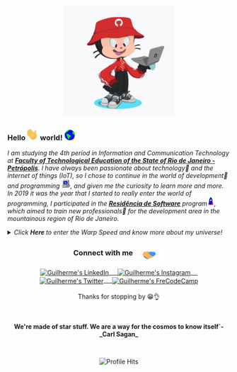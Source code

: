 <!-- ### Hi there 👋
**GuilhermeAdias/GuilhermeAdias** is a ✨ _special_ ✨ repository because its `README.md` (this file) appears on your GitHub profile. -->

<p align="center"><img src="https://github.com/GuilhermeAdias/GuilhermeAdias/blob/master/Assets/img/octocat-main.png" width="250px" style="text-align:center"></p>

### Hello<img src="https://github.com/GuilhermeAdias/GuilhermeAdias/blob/master/Assets/Hi.gif" width="29px">  world!&nbsp;<img src="https://github.com/GuilhermeAdias/GuilhermeAdias/blob/master/Assets/Earth.gif" width="24px"> 
<em>I am studying the 4th period in Information and Communication Technology at <a href="http://www.faeterj-petropolis.edu.br/site/"><b>Faculty of Technological Education of the State of Rio de Janeiro - Petrópolis</b></a>. I have always been passionate about technology💜 and the internet of things (IoT), so I chose to continue in the world of development💚 and programming <img src="https://github.com/GuilhermeAdias/GuilhermeAdias/blob/master/Assets/PC.gif" height="20px"/>, and given me the curiosity to learn more and more. In 2019 it was the year that I started to really enter the world of programming, I participated in the <a href="http://serratec.org/residencia-de-software/"><b>Residência de Software</b></a> program<img src="https://github.com/GuilhermeAdias/GuilhermeAdias/blob/master/Assets/Rocket.gif" height="20px"/>, which aimed to train new professionals🧠 for the development area in the mountainous region of Rio de Janeiro.</em>
 <br/>
 
<details>
  <summary><i> Click <b> Here </b> to enter the Warp Speed and know more about my universe! </i></summary> 
	  
## Ask me about :computer: 

<img align="right" src="https://github.com/GuilhermeAdias/GuilhermeAdias/blob/master/Assets/img/code-hard-very-very.gif"/>

- **Back-End Programming**
- C# ❤️
- ASP Net Core 💜
- C++ 💙
- Some Java 💛
<br/>

- **Web Development**
    - HTML, CSS and Javascript :dart:
    - NodeJS  :white_check_mark:
    - React.Js with Redux :electron:
    - React.Native with Expo :electron:
    - Angular :a:
    - Bootstrap :purple_heart:
<br/>

- **Documentation**

<code><a href="https://angular.io/" target="_blank"><img height="50" src="https://www.vectorlogo.zone/logos/angular/angular-ar21.svg"></a></code>
<code><a href="https://reactjs.org/" target="_blank"><img height="50" src="https://www.vectorlogo.zone/logos/reactjs/reactjs-ar21.svg"></a></code>
<code><a href="https://nodejs.org/en/" target="_blank"><img height="50" src="https://www.vectorlogo.zone/logos/nodejs/nodejs-horizontal.svg"></a></code>
<code><a href="https://docs.microsoft.com/pt-br/dotnet/csharp/" target="_blank"><img height="50" src="https://www.vectorlogo.zone/logos/dotnet/dotnet-vertical.svg"></a></code>

<br/>
<br/>

## 💡 I’m currently learning ...

- **Azure Funtions**
- **React.js and React Native**
- **Scrum Fundamentals**

<br/>
<br/>

<p align="center">
<img align="center" src="https://github-readme-stats.vercel.app/api?username=GuilhermeAdias&show_icons=true&theme=tokyonight" alt="Pramod's Github Stats">
</p> 

</details>
 

<div align="center">
<h3 align="center">Connect with me<img align="center" src="https://github.com/GuilhermeAdias/GuilhermeAdias/blob/master/Assets/Handshake.gif" height="33px" /></h3> 
</div>

<p align="center">
 <a href="https://www.linkedin.com/in/guilherme-abranches-dias-148215121/" target="blank">
  <img align="center" alt="Guilherme's LinkedIn" width="30px" src="https://www.vectorlogo.zone/logos/linkedin/linkedin-icon.svg" /> &nbsp; &nbsp;
 </a>

 <a href="https://www.instagram.com/guiabranchesd6/" target="blank">
  <img align="center" alt="Guilherme's Instagram" width="30px" src="https://www.vectorlogo.zone/logos/instagram/instagram-icon.svg" /> &nbsp; &nbsp;
 </a>

 <a href="https://twitter.com/gui_phillips" target="blank">
  <img align="center" alt="Guilherme's Twitter" width="30px" src="https://www.vectorlogo.zone/logos/twitter/twitter-official.svg" /> &nbsp; &nbsp;
 </a>

 <a href="https://www.freecodecamp.org/guiabranches" target="blank">
  <img align="center" alt="Guilherme's FreCodeCamp" width="30px" src="https://raw.githubusercontent.com/gist/Deftwun/e3756a8b518cbb354425/raw/6584db8babd6cbc4ecb35ed36f0d184a506b979e/free-code-camp-logo.svg" />
 </a> 

  <br/>
  <br/>
  Thanks for stopping by 😁👌<br/>
</p>

<br/>

<p align="center">	
	<strong>We're made of star stuff. We are a way for the cosmos to know itself`- _Carl Sagan_</strong>
</p>

<br/>

<p align="center"><img alt="Profile Hits" src="https://hits.seeyoufarm.com/api/count/incr/badge.svg?url=https%3A%2F%2Fgithub.com%2FGuilhermeAdias%2Fhit-counter" /></p>
